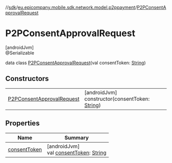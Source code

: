 //[sdk](../../../index.md)/[eu.epicompany.mobile.sdk.network.model.p2ppayment](../index.md)/[P2PConsentApprovalRequest](index.md)

# P2PConsentApprovalRequest

[androidJvm]\
@Serializable

data class [P2PConsentApprovalRequest](index.md)(val consentToken: [String](https://kotlinlang.org/api/latest/jvm/stdlib/kotlin/-string/index.html))

## Constructors

| | |
|---|---|
| [P2PConsentApprovalRequest](-p2-p-consent-approval-request.md) | [androidJvm]<br>constructor(consentToken: [String](https://kotlinlang.org/api/latest/jvm/stdlib/kotlin/-string/index.html)) |

## Properties

| Name | Summary |
|---|---|
| [consentToken](consent-token.md) | [androidJvm]<br>val [consentToken](consent-token.md): [String](https://kotlinlang.org/api/latest/jvm/stdlib/kotlin/-string/index.html) |
